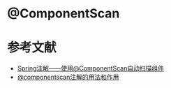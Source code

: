 # @ComponentScan


# 参考文献

- [Spring注解——使用@ComponentScan自动扫描组件](https://www.jianshu.com/p/64aac6461d5b)
- [@componentscan注解的用法和作用](https://www.cnblogs.com/Johar/p/9380311.html)